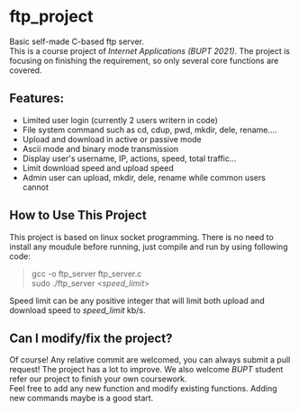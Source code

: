 # ftp_project

Basic self-made C-based ftp server. <br>
This is a course project of *Internet Applications (BUPT 2021)*. The project is focusing on finishing
the requirement, so only several core functions are covered.

## Features:

* Limited user login (currently 2 users writern in code)
* File system command such as cd, cdup, pwd, mkdir, dele, rename....
* Upload and download in active or passive mode
* Ascii mode and binary mode transmission
* Display user's username, IP, actions, speed, total traffic...
* Limit download speed and upload speed
* Admin user can upload, mkdir, dele, rename while common users cannot

## How to Use This Project

This project is based on linux socket programming. There is no need to install any moudule before 
running, just compile and run by using following code:<br>

> gcc -o ftp_server ftp_server.c <br>
> sudo ./ftp_server <*speed_limit*> <br>

Speed limit can be any positive integer that will limit both upload and download speed to 
*speed_limit* kb/s.

## Can I modify/fix the project?

Of course! Any relative commit are welcomed, you can always submit a pull request! The project
has a lot to improve. We also welcome *BUPT* student refer our project to finish your own coursework. <br>
Feel free to add any new function and modify existing functions. Adding new commands maybe is a good start. <br>
